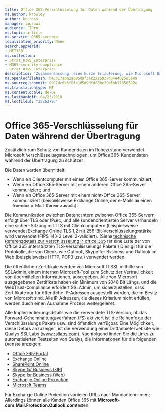 ```yaml
---
title: Office 365-Verschlüsselung für Daten während der Übertragung
ms.author: krowley
author: kccross
manager: laurawi
audience: ITPro
ms.topic: article
ms.service: O365-seccomp
localization_priority: None
search.appverid:
- MET150
ms.collection:
- Strat_O365_Enterprise
- M365-security-compliance
- Strat_O365_Enterprise
description: 'Zusammenfassung: eine kurze Erläuterung, wie Microsoft Daten während der Übertragung verschlüsselt.'
ms.openlocfilehash: ba1317a0a2a685d0f3ac2216939d04e402503e49
ms.sourcegitcommit: 0017dc6a5f81c165d9dfd88be39a6bb17856582e
ms.translationtype: MT
ms.contentlocale: de-DE
ms.lasthandoff: 04/23/2019
ms.locfileid: "32262797"
---
```

# <a name="office-365-encryption-for-data-in-transit"></a>Office 365-Verschlüsselung für Daten während der Übertragung

Zusätzlich zum Schutz von Kundendaten im Ruhezustand verwendet Microsoft Verschlüsselungstechnologien, um Office 365-Kundendaten während der Übertragung zu schützen. 

Die Daten werden übermittelt:

- Wenn ein Clientcomputer mit einem Office 365-Server kommuniziert;
- Wenn ein Office 365-Server mit einem anderen Office 365-Server kommuniziert; und
- Wenn ein Office 365-Server mit einem nicht-Office 365-Server kommuniziert (beispielsweise Exchange Online, der e-Mails an einen fremden e-Mail-Server zustellt).

Die Kommunikation zwischen Datencentern zwischen Office 365-Servern erfolgt über TLS oder IPsec, und alle kundenorientierten Server verhandeln eine sichere Sitzung mit TLS mit Clientcomputern (beispielsweise verwendet Exchange Online TLS 1,2 mit 256-Bit-Verschlüsselungsstärke wird verwendet (FIPS 140-2 Level 2-validiert). (Siehe [technische Referenzdetails zur Verschlüsselung in office 365](https://support.office.com/article/Technical-reference-details-about-encryption-in-Office-365-862CBE93-4268-4EF9-BA79-277545ECF221) für eine Liste der von Office 365 unterstützten TLS-Verschlüsselungs Pakete.) Dies gilt für die Protokolle, die von Clients wie Outlook, Skype for Business und Outlook im Web (beispielsweise HTTP, POP3 usw.) verwendet werden.

Die öffentlichen Zertifikate werden von Microsoft IT SSL mithilfe von SSLAdmin, einem internen Microsoft-Tool zum Schutz der Vertraulichkeit von übermittelten Informationen, ausgegeben. Alle von Microsoft ausgegebenen Zertifikate haben ein Minimum von 2048 Bit Länge, und [](http://www.webtrust.org/homepage-documents/item70372.pdf) die WebTrust-Compliance erfordert SSLAdmin, um sicherzustellen, dass Zertifikate nur für öffentliche IP-Adressen ausgestellt werden, die im Besitz von Microsoft sind. Alle IP-Adressen, die dieses Kriterium nicht erfüllen, werden durch einen Ausnahme Prozess weitergeleitet.

Alle Implementierungsdetails wie die verwendete TLS-Version, ob das Forward-Geheimhaltungsverfahren (FS) aktiviert ist, die Reihenfolge der Verschlüsselungs Pakete usw. sind öffentlich verfügbar. Eine Möglichkeit, diese Details anzuzeigen, ist die Verwendung einer Drittanbieterwebsite wie Qualys SSL Labs (www.ssllabs.com). Nachfolgend finden Sie die Links zu automatisierten Testseiten von Qualys, die Informationen für die folgenden Dienste anzeigen:

- [Office 365-Portal](https://www.ssllabs.com/ssltest/analyze.html?d=portal.office.com&hideResults=on)
- [Exchange Online](https://www.ssllabs.com/ssltest/analyze.html?d=outlook.office365.com&hideResults=on)
- [SharePoint Online](https://www.ssllabs.com/ssltest/analyze.html?d=microsoft-my.sharepoint.com&hideResults=on)
- [Skype for Business (SIP)](https://www.ssllabs.com/ssltest/analyze.html?d=sipdir.online.lync.com)
- [Skype for Business (Web)](https://www.ssllabs.com/ssltest/analyze.html?d=webdir.online.lync.com&hideResults=on)
- [Exchange Online Protection](https://ssl-tools.net/mailservers/microsoft-com.mail.protection.outlook.com)
- [Microsoft Teams](https://www.ssllabs.com/ssltest/analyze.html?d=teams.microsoft.com&latest)

Für Exchange Online Protection variieren URLs nach Mandantennamen; Allerdings können alle Kunden Office 365 mit **Microsoft-com.Mail.Protection.Outlook.com**testen.
